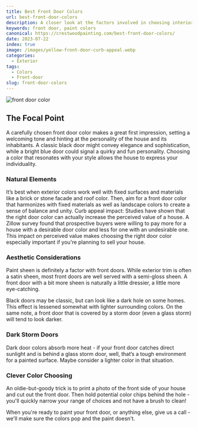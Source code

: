 ```yaml
---
title: Best Front Door Colors
url: best-front-door-colors
description: A closer look at the factors involved in choosing interior trim paint colors.
keywords: front door, paint colors
canonical: https://crestwoodpainting.com/best-front-door-colors/
date: 2023-07-22
index: true
image: /images/yellow-front-door-curb-appeal.webp
categories:
  - Exterior
tags:
  - Colors
  - Front-door
slug: front-door-colors
---
```

![front door color](/images/yellow-front-door-curb-appeal.webp)

## The Focal Point

A carefully chosen front door color makes a great first impression, setting a welcoming tone and hinting at the personality of the house and its inhabitants. A classic black door might convey elegance and sophistication, while a bright blue door could signal a quirky and fun personality. Choosing a color that resonates with your style allows the house to express your individuality.

### Natural Elements

It’s best when exterior colors work well with fixed surfaces and materials like a brick or stone facade and roof color. Then, aim for a front door color that harmonizes with fixed materials as well as landscape colors to create a sense of balance and unity.
Curb appeal impact: Studies have shown that the right door color can actually increase the perceived value of a house. A Zillow survey found that prospective buyers were willing to pay more for a house with a desirable door color and less for one with an undesirable one. This impact on perceived value makes choosing the right door color especially important if you're planning to sell your house.

### Aesthetic Considerations

Paint sheen is definitely a factor with front doors. While exterior trim is often a satin sheen, most front doors are well served with a semi-gloss sheen. A front door with a bit more sheen is naturally a little dressier, a little more eye-catching.

Black doors may be classic, but can look like a dark hole on some homes. This effect is lessened somewhat with lighter surrounding colors. On the same note, a front door that is covered by a storm door (even a glass storm) will tend to look darker.

### Dark Storm Doors

Dark door colors absorb more heat - if your front door catches direct sunlight and is behind a glass storm door, well, that’s a tough environment for a painted surface. Maybe consider a lighter color in that situation.

### Clever Color Choosing

An oldie-but-goody trick is to print a photo of the front side of your house and cut out the front door. Then hold potential color chips behind the hole - you'll quickly narrow your range of choices and not have a brush to clean!

When you're ready to paint your front door, or anything else,  give us a call - we'll make sure the colors pop and the paint doesn't.
